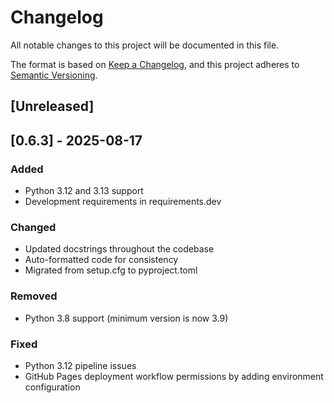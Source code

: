 # Changelog

All notable changes to this project will be documented in this file.

The format is based on [Keep a Changelog](https://keepachangelog.com/en/1.1.0/),
and this project adheres to [Semantic Versioning](https://semver.org/).

## [Unreleased]

## [0.6.3] - 2025-08-17

### Added

- Python 3.12 and 3.13 support
- Development requirements in requirements.dev

### Changed

- Updated docstrings throughout the codebase
- Auto-formatted code for consistency
- Migrated from setup.cfg to pyproject.toml

### Removed

- Python 3.8 support (minimum version is now 3.9)

### Fixed

- Python 3.12 pipeline issues
- GitHub Pages deployment workflow permissions by adding environment configuration
